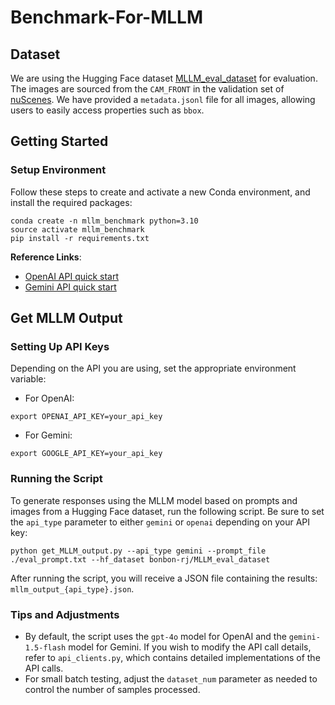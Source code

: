 # Benchmark-For-MLLM



## Dataset

We are using the Hugging Face dataset [MLLM_eval_dataset](https://huggingface.co/datasets/bonbon-rj/MLLM_eval_dataset) for evaluation. The images are sourced from the `CAM_FRONT` in the validation set of [nuScenes](https://www.nuscenes.org/). We have provided a `metadata.jsonl` file for all images, allowing users to easily access properties such as `bbox`.



## Getting Started

### Setup Environment

Follow these steps to create and activate a new Conda environment, and install the required packages:

```shell
conda create -n mllm_benchmark python=3.10
source activate mllm_benchmark
pip install -r requirements.txt
```

**Reference Links**:

- [OpenAI API quick start](https://platform.openai.com/docs/quickstart?language-preference=python)
- [Gemini API quick start](https://ai.google.dev/gemini-api/docs/quickstart?lang=python)



## Get MLLM Output

### Setting Up API Keys

Depending on the API you are using, set the appropriate environment variable:

- For OpenAI:

```shell
export OPENAI_API_KEY=your_api_key
```

- For Gemini:

```shell
export GOOGLE_API_KEY=your_api_key
```



### Running the Script

To generate responses using the MLLM model based on prompts and images from a Hugging Face dataset, run the following script. Be sure to set the `api_type` parameter to either `gemini` or `openai` depending on your API key:

```shell
python get_MLLM_output.py --api_type gemini --prompt_file ./eval_prompt.txt --hf_dataset bonbon-rj/MLLM_eval_dataset
```

After running the script, you will receive a JSON file containing the results: `mllm_output_{api_type}.json`.



### Tips and Adjustments

- By default, the script uses the `gpt-4o` model for OpenAI and the `gemini-1.5-flash` model for Gemini. If you wish to modify the API call details, refer to `api_clients.py`, which contains detailed implementations of the API calls.
- For small batch testing, adjust the `dataset_num` parameter as needed to control the number of samples processed.

